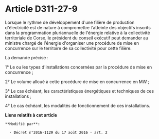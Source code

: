 # Article D311-27-9

Lorsque le rythme de développement d'une filière de production d'électricité est de nature à compromettre l'atteinte des
objectifs inscrits dans la programmation pluriannuelle de l'énergie relative à la collectivité territoriale de Corse, le
président du conseil exécutif peut demander au ministre chargé de l'énergie d'organiser une procédure de mise en concurrence
sur le territoire de sa collectivité pour cette filière. 

La demande précise : 

1° Le ou les types d'installations concernées par la procédure de mise en concurrence ; 

2° Le volume alloué à cette procédure de mise en concurrence en MW ; 

3° Le cas échéant, les caractéristiques énergétiques et techniques de ces installations ; 

4° Le cas échéant, les modalités de fonctionnement de ces installations.

**Liens relatifs à cet article**

	**Modifié par**:

	  - Décret n°2016-1129 du 17 août 2016 - art. 2
